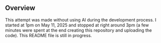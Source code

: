 ## Overview

This attempt was made without using AI during the development process. I started at 1pm on May 11, 2025 and stopped at right around 3pm (a few minutes were spent at the end creating this repository and uploading the code). This README file is still in progress.
